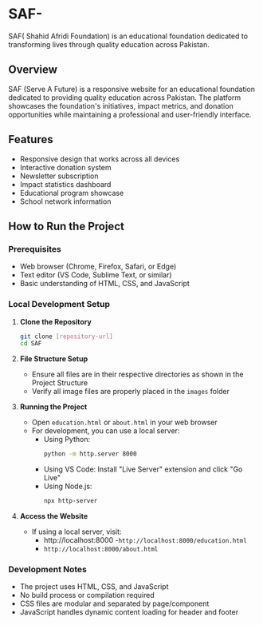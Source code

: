 # SAF-
SAF( Shahid Afridi Foundation)  is an educational foundation dedicated to transforming lives through quality education across Pakistan.


## Overview
SAF (Serve A Future) is a responsive website for an educational foundation dedicated to providing quality education across Pakistan. The platform showcases the foundation's initiatives, impact metrics, and donation opportunities while maintaining a professional and user-friendly interface.

## Features
- Responsive design that works across all devices
- Interactive donation system
- Newsletter subscription
- Impact statistics dashboard
- Educational program showcase
- School network information

## How to Run the Project

### Prerequisites
- Web browser (Chrome, Firefox, Safari, or Edge)
- Text editor (VS Code, Sublime Text, or similar)
- Basic understanding of HTML, CSS, and JavaScript

### Local Development Setup
1. **Clone the Repository**
   ```bash
   git clone [repository-url]
   cd SAF
   ```

2. **File Structure Setup**
   - Ensure all files are in their respective directories as shown in the Project Structure
   - Verify all image files are properly placed in the `images` folder

3. **Running the Project**
   - Open `education.html` or `about.html` in your web browser
   - For development, you can use a local server:
     - Using Python:
       ```bash
       python -m http.server 8000
       ```
     - Using VS Code:
       Install "Live Server" extension and click "Go Live"
     - Using Node.js:
       ```bash
       npx http-server
       ```

4. **Access the Website**
   - If using a local server, visit:
     - http://localhost:8000
     -`http://localhost:8000/education.html`
     - `http://localhost:8000/about.html`

### Development Notes
- The project uses  HTML, CSS, and JavaScript
- No build process or compilation required
- CSS files are modular and separated by page/component
- JavaScript handles dynamic content loading for header and footer




